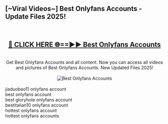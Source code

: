 <h2>[~Viral Videos~] Best Onlyfans Accounts - Update Files 2025!</h2>
<br>
<div align="center">
<h2><a href="https://betterlinks.top/A2PfLJ" rel="nofollow">🔴 CLICK HERE 🌐==►► Best Onlyfans Accounts</a></h2>
<br>
Get Best Onlyfans Accounts and all content. Now you can access all videos and pictures of Best Onlyfans Accounts. New Updated Files 2025!
<br>
<br>
<a href="https://betterlinks.top/A2PfLJ" rel="nofollow" data-target="animated-image.originalLink"><img src="https://i.ibb.co.com/WyWwxjT/player-gif2.gif" alt="Best Onlyfans Accounts" style="max-width: 100%; display: inline-block;" data-target="animated-image.originalImage"></a>
</div>
<br>
jiaduobao11 onlyfans account<br>
best onlyfans account<br>
best gloryhole onlyfans account<br>
bestitalian10 onlyfans account<br>
hottest onlyfans account<br>
hottest onlyfans accounts